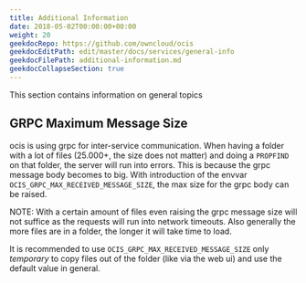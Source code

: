 ```yaml
---
title: Additional Information
date: 2018-05-02T00:00:00+00:00
weight: 20
geekdocRepo: https://github.com/owncloud/ocis
geekdocEditPath: edit/master/docs/services/general-info
geekdocFilePath: additional-information.md
geekdocCollapseSection: true
---
```


This section contains information on general topics

## GRPC Maximum Message Size

ocis is using grpc for inter-service communication. When having a folder with a lot of files (25.000+, the size does not matter) and doing a `PROPFIND` on that folder, the server will run into errors. This is because the grpc message body becomes to big.  With introduction of the envvar `OCIS_GRPC_MAX_RECEIVED_MESSAGE_SIZE`, the max size for the grpc body can be raised.

NOTE: With a certain amount of files even raising the grpc message size will not suffice as the requests will run into network timeouts. Also generally the more files are in a folder, the longer it will take time to load.

It is recommended to use `OCIS_GRPC_MAX_RECEIVED_MESSAGE_SIZE` only *temporary* to copy files out of the folder (like via the web ui) and use the default value in general.

